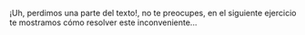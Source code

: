 ¡Uh, perdimos una parte del texto!, no te preocupes, en el siguiente ejercicio te mostramos cómo resolver este inconveniente...